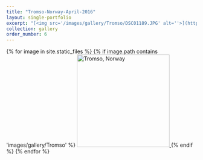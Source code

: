 ```yaml
---
title: "Tromso-Norway-April-2016"
layout: single-portfolio
excerpt: "[<img src='/images/gallery/Tromso/DSC01189.JPG' alt=''>](https://nt-hung.github.io/gallery/Tromso)"
collection: gallery
order_number: 6
---
```

<p float="left">   
{% for image in site.static_files %}
{% if image.path contains 'images/gallery/Tromso' %}
<a href='{{ site.baseurl }}{{ image.path }}'>
    <img 
        src='{{ site.baseurl }}{{ image.path }}'
        alt="Tromso, Norway" width="245" title="Tromso, Norway"
    >
</a>
{% endif %}
{% endfor %}
</p>
<!-- [Poster](/files/pdf/research/PolMeth 2019 Poster.pdf){: .btn--research} -->
